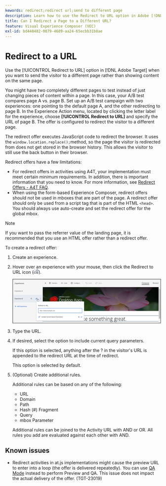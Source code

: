```yaml
---
kewords: redirect;redirect url;send to different page
description: Learn how to use the Redirect to URL option in Adobe [!DNL Target] when you want to send the visitor to a different page rather than showing content on the same page.
title: Can I Redirect a Page to a Different URL?
feature: Visual Experience Composer (VEC)
exl-id: bd448482-0079-4689-aa24-65ecbb31b8ae
---
```

# Redirect to a URL

Use the [!UICONTROL Redirect to URL] option in [!DNL Adobe Target] when you want to send the visitor to a different page rather than showing content on the same page.

 You might have two completely different pages to test instead of just changing pieces of content within a page. In this case, your A/B test compares page A vs. page B. Set up an A/B test campaign with two experiences: one pointing to the default page A, and the other redirecting to page B. In the Experience Action menu, located by clicking the letter label for the experience, choose **[!UICONTROL Redirect to URL]** and specify the URL of page B. The offer is configured to redirect the visitor to a different page.

The redirect offer executes JavaScript code to redirect the browser. It uses the `window.location.replace();`method, so the page the visitor is redirected from does not get stored in the browser history. This allows the visitor to still use the back button in their browser.

Redirect offers have a few limitations:

* For redirect offers in activities using A4T, your implementation must meet certain minimum requirements. In addition, there is important information that you need to know. For more information, see [Redirect Offers - A4T FAQ](/help/main/c-integrating-target-with-mac/a4t/r-a4t-faq/a4t-faq-redirect-offers.md#concept_21BF213F10E1414A9DCD4A98AF207905). 
* When using the form-based Experience Composer, redirect offers should not be used in mboxes that are part of the page. A redirect offer should only be used from a script tag that is part of the HTML `<head>`. You should always use auto-create and set the redirect offer for the global mbox.

>[!NOTE]
>
>If you want to pass the referrer value of the landing page, it is recommended that you use an HTML offer rather than a redirect offer.

To create a redirect offer: 

1. Create an experience.
1. Hover over an experience with your mouse, then click the Redirect to URL icon (![icon_redirect_url image](assets/icon_redirect_url.png)).

   ![exp_actions image](assets/exp_actions.png)

1. Type the URL.
1. If desired, select the option to include current query parameters.

   If this option is selected, anything after the ? in the visitor's URL is appended to the redirect URL at the time of redirect.

   This option is selected by default. 
1. (Optional) Create additional rules.

   Additional rules can be based on any of the following:

   * URL 
   * Domain 
   * Path 
   * Hash (#) Fragment 
   * Query 
   * mbox Parameter

   Additional rules can be joined to the Activity URL with AND or OR. All rules you add are evaluated against each other with AND.

## Known issues

* Redirect activities in at.js implementations might cause the preview URL to enter into a loop (the offer is delivered repeatedly). You can use [QA Mode](/help/main/c-activities/c-activity-qa/activity-qa.md) instead to perform Preview and QA. This issue does not impact the actual delivery of the offer. (TGT-23019)
